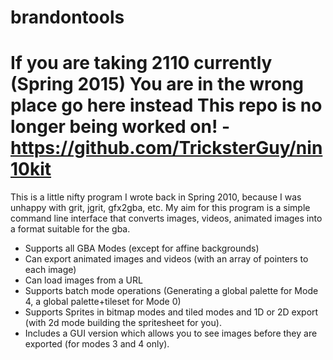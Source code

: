 brandontools
============

# **If you are taking 2110 currently (Spring 2015) You are in the wrong place go here instead This repo is no longer being worked on! - https://github.com/TricksterGuy/nin10kit**

This is a little nifty program I wrote back in Spring 2010, because I was unhappy with grit, jgrit, gfx2gba, etc.  My aim for this program is a simple command line interface that converts images, videos, animated images into a format suitable for the gba.

* Supports all GBA Modes (except for affine backgrounds)
* Can export animated images and videos (with an array of pointers to each image)
* Can load images from a URL
* Supports batch mode operations (Generating a global palette for Mode 4, a global palette+tileset for Mode 0)
* Supports Sprites in bitmap modes and tiled modes and 1D or 2D export (with 2d mode building the spritesheet for you).
* Includes a GUI version which allows you to see images before they are exported (for modes 3 and 4 only).
